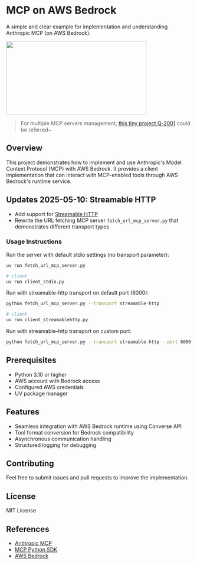 # MCP on AWS Bedrock
A simple and clear example for implementation and understanding Anthropic MCP (on AWS Bedrock).

<a href="https://glama.ai/mcp/servers/cuhom1oc17">
  <img width="380" height="200" src="https://glama.ai/mcp/servers/cuhom1oc17/badge" />
</a>

> For multiple MCP servers management, [this tiny project Q-2001](https://github.com/davidshtian/Q-2001) could be referred~

## Overview
This project demonstrates how to implement and use Anthropic's Model Context Protocol (MCP) with AWS Bedrock. It provides a client implementation that can interact with MCP-enabled tools through AWS Bedrock's runtime service.

## Updates 2025-05-10: Streamable HTTP

- Add support for [Streamable HTTP](https://github.com/modelcontextprotocol/python-sdk/releases/tag/v1.8.0)
- Rewrite the URL fetching MCP server `fetch_url_mcp_server.py` that demonstrates different transport types

### Usage Instructions

Run the server with default stdio settings (no transport parameter):
```bash
uv run fetch_url_mcp_server.py

# client
uv run client_stdio.py
```

Run with streamable-http transport on default port (8000):
```bash
python fetch_url_mcp_server.py --transport streamable-http

# client
uv run client_streamablehttp.py
```

Run with streamable-http transport on custom port:
```bash
python fetch_url_mcp_server.py --transport streamable-http --port 8080
```

## Prerequisites
- Python 3.10 or higher
- AWS account with Bedrock access
- Configured AWS credentials
- UV package manager

## Features
- Seamless integration with AWS Bedrock runtime using Converse API
- Tool format conversion for Bedrock compatibility
- Asynchronous communication handling
- Structured logging for debugging

## Contributing
Feel free to submit issues and pull requests to improve the implementation.

## License
MIT License

## References
- [Anthropic MCP](https://modelcontextprotocol.io/)
- [MCP Python SDK](https://github.com/modelcontextprotocol/python-sdk)
- [AWS Bedrock](https://aws.amazon.com/bedrock/)
